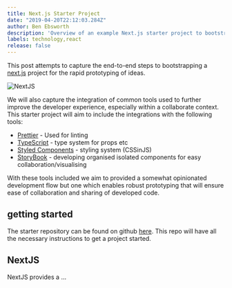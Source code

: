 ```yaml
---
title: Next.js Starter Project 
date: "2019-04-20T22:12:03.284Z"
author: Ben Ebsworth
description: 'Overview of an example Next.js starter project to bootstrap front-end development'
labels: technology,react
release: false 
---
```

This post attempts to capture the end-to-end steps to bootstrapping a [next.js](https://nextjs.org/) project for the rapid prototyping of ideas.

![NextJS](/nextjs.png)

We will also capture the integration of common tools used to further improve the developer experience, especially within a collaborate context. This starter project will aim to include the integrations with the following tools:

* [Prettier](https://prettier.io/) - Used for linting
* [TypeScript](https://www.typescriptlang.org/) - type system for props etc
* [Styled Components](https://www.styled-components.com/) - styling system (CSSinJS)
* [StoryBook](https://storybook.js.org/) - developing organised isolated components for easy collaboration/visualising

With these tools included we aim to provided a somewhat opinionated development flow but one which enables robust prototyping that will ensure ease of collaboration and sharing of developed code.

## getting started

The starter repository can be found on github [here](https://github.com/castlemilk/next-starter). This repo will have all the necessary instructions to get a project started.

## NextJS

NextJS provides a ...